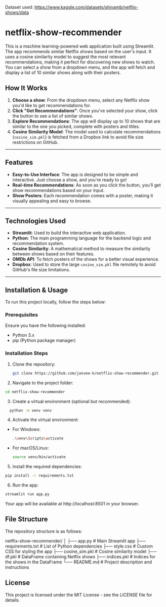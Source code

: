 Dataset used: https://www.kaggle.com/datasets/shivamb/netflix-shows/data

# netflix-show-recommender

This is a machine learning-powered web application built using Streamlit. The app recommends similar Netflix shows based on the user's input. It uses a cosine similarity model to suggest the most relevant recommendations, making it perfect for discovering new shows to watch. You can select a show from a dropdown menu, and the app will fetch and display a list of 10 similar shows along with their posters.


## How It Works
1. **Choose a show**: From the dropdown menu, select any Netflix show you'd like to get recommendations for.
2. **Click "Get Recommendations"**: Once you've selected your show, click the button to see a list of similar shows.
3. **Explore Recommendations**: The app will display up to 10 shows that are similar to the one you picked, complete with posters and titles.
4. **Cosine Similarity Model**: The model used to calculate recommendations (`cosine_sim.pkl`) is fetched from a Dropbox link to avoid file size restrictions on GitHub.
---

## Features

- **Easy-to-Use Interface**: The app is designed to be simple and interactive. Just choose a show, and you're ready to go!
- **Real-time Recommendations**: As soon as you click the button, you’ll get show recommendations based on your input.
- **Show Posters**: Each recommendation comes with a poster, making it visually appealing and easy to browse.

---

## Technologies Used
- **Streamlit**: Used to build the interactive web application.
- **Python**: The main programming language for the backend logic and recommendation system.
- **Cosine Similarity**: A mathematical method to measure the similarity between shows based on their features.
- **OMDb API**: To fetch posters of the shows for a better visual experience.
- **Dropbox**: Used to store the large `cosine_sim.pkl` file remotely to avoid GitHub's file size limitations.

---
## Installation & Usage

To run this project locally, follow the steps below:

### Prerequisites

Ensure you have the following installed:

- Python 3.x
- pip (Python package manager)

### Installation Steps

1. Clone the repository:

   ```bash
   git clone https://github.com/janvee-k/netflix-show-recommender.git
   ```

2. Navigate to the project folder:

  ```bash
  cd netflix-show-recommender
  ```

3. Create a virtual environment (optional but recommended):

  ```bash
    python -m venv venv
```

4. Activate the virtual environment:

- For Windows:

  ```bash
  .\venv\Scripts\activate
  ```
- For macOS/Linux:
  ```bash
  source venv/bin/activate
  ```
5. Install the required dependencies:

  ```bash
  pip install -r requirements.txt
  ```
6. Run the app:

  ```bash
  streamlit run app.py
  ```
Your app will be available at http://localhost:8501 in your browser.

## File Structure

The repository structure is as follows:

netflix-show-recommender/ │ ├── app.py # Main Streamlit app ├── requirements.txt # List of Python dependencies ├── style.css # Custom CSS for styling the app ├── cosine_sim.pkl # Cosine similarity model ├── df.pkl # DataFrame containing Netflix shows ├── indices.pkl # Indices for the shows in the DataFrame └── README.md # Project description and instructions


## License
This project is licensed under the MIT License - see the LICENSE file for details.

